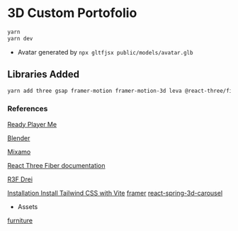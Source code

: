 # 3D Custom Portofolio

```sh
yarn
yarn dev
```

- Avatar generated by `npx gltfjsx public/models/avatar.glb`

## Libraries Added

```sh
yarn add three gsap framer-motion framer-motion-3d leva @react-three/fiber
```

### References

[Ready Player Me](https://readyplayer.me/)

[Blender](https://www.blender.org/)

[Mixamo](https://www.mixamo.com/#/)

[React Three Fiber documentation](https://docs.pmnd.rs/react-three-fibe...)

[R3F Drei](https://github.com/pmndrs/drei)

[Installation Install Tailwind CSS with Vite](https://tailwindcss.com/docs/guides/vite)
[framer](https://www.framer.com/motion/introduction/)
[react-spring-3d-carousel](https://www.npmjs.com/package/react-spring-3d-carousel)

- Assets
  
[furniture](https://poly.pizza/)
[](https://polyhaven.com/textures)
